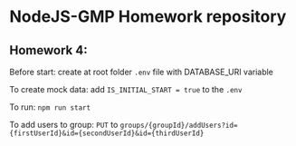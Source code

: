 # NodeJS-GMP Homework repository

## Homework 4:
Before start: create at root folder `.env` file with DATABASE_URI variable

To create mock data: add `IS_INITIAL_START = true` to the `.env`

To run: `npm run start`

To add users to group: `PUT` to `groups/{groupId}/addUsers?id={firstUserId}&id={secondUserId}&id={thirdUserId}`
